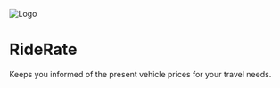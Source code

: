 ![Logo](https://johnpraise247.github.io/RideRate/images/header.png)
# RideRate

Keeps you informed of the present vehicle prices for your travel needs.






<!-- 
## Contributing

If you're interested in contributing to `Mithril.js by Examples`, please read our [contributing guide](Contribute.md). -->